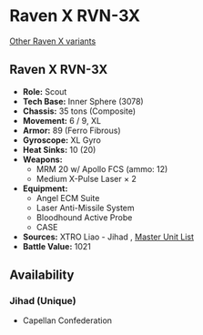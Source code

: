 # Raven X RVN-3X 

[Other Raven X variants](../raven_x.md) 

## Raven X RVN-3X 

- **Role:** Scout 
- **Tech Base:** Inner Sphere (3078) 
- **Chassis:** 35 tons (Composite) 
- **Movement:** 6 / 9, XL 
- **Armor:** 89 (Ferro Fibrous) 
- **Gyroscope:** XL Gyro 
- **Heat Sinks:** 10 (20) 
- **Weapons:** 
  - MRM 20 w/ Apollo FCS (ammo: 12) 
  - Medium X-Pulse Laser × 2 
- **Equipment:** 
  - Angel ECM Suite 
  - Laser Anti-Missile System 
  - Bloodhound Active Probe 
  - CASE 
- **Sources:** XTRO Liao - Jihad , [Master Unit List](http://masterunitlist.info/Unit/Details/2672/raven-x-rvn-3x) 
- **Battle Value:** 1021 

## Availability 

### Jihad (Unique) 

- Capellan Confederation 

